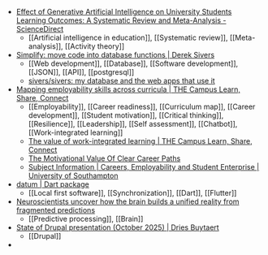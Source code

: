 - [Effect of Generative Artificial Intelligence on University Students Learning Outcomes: A Systematic Review and Meta-Analysis - ScienceDirect](https://www.sciencedirect.com/science/article/abs/pii/S1747938X25000740?dgcid=raven_sd_aip_email)
	- [[Artificial intelligence in education]], [[Systematic review]], [[Meta-analysis]], [[Activity theory]]
- [Simplify: move code into database functions | Derek Sivers](https://sive.rs/pg)
	- [[Web development]], [[Database]], [[Software development]], [[JSON]], [[API]], [[postgresql]]
	- [sivers/sivers: my database and the web apps that use it](https://github.com/sivers/sivers)
- [Mapping employability skills across curricula | THE Campus Learn, Share, Connect](https://www.timeshighereducation.com/campus/mapping-employability-skills-across-curricula)
	- [[Employability]], [[Career readiness]], [[Curriculum map]], [[Career development]], [[Student motivation]], [[Critical thinking]], [[Resilience]], [[Leadership]], [[Self assessment]], [[Chatbot]], [[Work-integrated learning]]
	- [The value of work-integrated learning | THE Campus Learn, Share, Connect](https://www.timeshighereducation.com/campus/helping-students-see-future-career-value-their-workintegrated-learning)
	- [The Motivational Value Of Clear Career Paths](https://www.forbes.com/sites/victorlipman/2013/10/19/the-motivational-value-of-clear-career-paths/)
	- [Subject Information | Careers, Employability and Student Enterprise | University of Southampton](https://www.southampton.ac.uk/careers/successful-futures.page)
- [datum | Dart package](https://pub.dev/packages/datum)
	- [[Local first software]], [[Synchronization]], [[Dart]], [[Flutter]]
- [Neuroscientists uncover how the brain builds a unified reality from fragmented predictions](https://www.psypost.org/neuroscientists-uncover-how-the-brain-builds-a-unified-reality-from-fragmented-predictions/)
	- [[Predictive processing]], [[Brain]]
- [State of Drupal presentation (October 2025) | Dries Buytaert](https://dri.es/state-of-drupal-presentation-october-2025)
	- [[Drupal]]
-